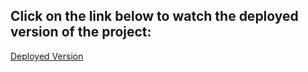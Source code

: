 ## Click on the link below to watch the deployed version of the project:
 [Deployed Version](https://drive.google.com/file/d/1C9JsNe59lihOsFU3sYFtyCRQ_8mPrnCG/view?usp=sharing)
